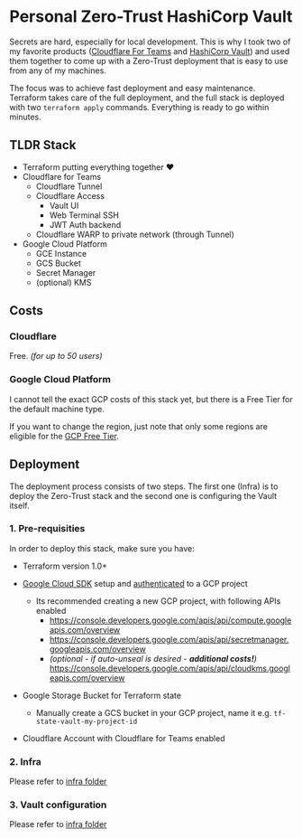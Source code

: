 # Personal Zero-Trust HashiCorp Vault

Secrets are hard, especially for local development. This is why I took two of my favorite products 
([Cloudflare For Teams](https://www.cloudflare.com/teams/) and [HashiCorp Vault](https://www.vaultproject.io/))
and used them together to come up with a Zero-Trust deployment that is easy to use from any of my machines.

The focus was to achieve fast deployment and easy maintenance. Terraform takes care of the full deployment, and the full stack is deployed with two `terraform apply` commands. Everything is ready to go within minutes. 

## TLDR Stack 
- Terraform putting everything together ❤️
- Cloudflare for Teams
    - Cloudflare Tunnel
    - Cloudflare Access
        - Vault UI
        - Web Terminal SSH
        - JWT Auth backend
    - Cloudflare WARP to private network (through Tunnel)
- Google Cloud Platform
    - GCE Instance
    - GCS Bucket
    - Secret Manager
    - (optional) KMS

## Costs
### Cloudflare 
Free. _(for up to 50 users)_

### Google Cloud Platform
I cannot tell the exact GCP costs of this stack yet, but there is a Free Tier for the default machine type. 

If you want to change the region, just note that only some regions are eligible for the [GCP Free Tier](https://cloud.google.com/free/docs/gcp-free-tier). 

## Deployment 

The deployment process consists of two steps. The first one (Infra) is to deploy the Zero-Trust stack and the second one is configuring the Vault itself.

### 1. Pre-requisities
In order to deploy this stack, make sure you have:
- Terraform version 1.0+
- [Google Cloud SDK](https://cloud.google.com/sdk/docs/install) setup and [authenticated](https://cloud.google.com/sdk/docs/authorizing) to a GCP project
    - Its recommended creating a new GCP project, with following APIs enabled
        - https://console.developers.google.com/apis/api/compute.googleapis.com/overview
        - https://console.developers.google.com/apis/api/secretmanager.googleapis.com/overview
        - _(optional - if auto-unseal is desired - **additional costs!**)_ https://console.developers.google.com/apis/api/cloudkms.googleapis.com/overview

- Google Storage Bucket for Terraform state
    - Manually create a GCS bucket in your GCP project, name it e.g. `tf-state-vault-my-project-id`
- Cloudflare Account with Cloudflare for Teams enabled

### 2. Infra
Please refer to [infra folder](./infra/)

### 3. Vault configuration
Please refer to [infra folder](./vault-config/)
